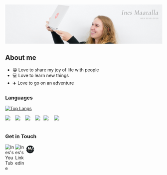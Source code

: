 <a href="https://www.inesmaatalla.com"><img alt="Ines" src="https://github.com/InesMaatalla/InesMaatalla/blob/master/banner.png"/><a/>

## About me 
  - 😁 Love to share my joy of life with people
  - 💻 Love to learn new things 
  - ✈️ Love to go on an adventure 

### Languages 
[![Top Langs](https://github-readme-stats.vercel.app/api/top-langs/?username=InesMaatalla&layout=compact)](https://github.com/InesMaatalla/InesMaatalla)

<img align="left" src="https://img.icons8.com/color/144/000000/html-5--v1.png" width ="32px"/>
<img align="left" src="https://img.icons8.com/color/144/000000/css3.png" width ="32px"/>
<img align="left" src="https://img.icons8.com/color/144/000000/javascript--v1.png" width ="32px"/>
<img align="left" src="https://img.icons8.com/external-tal-revivo-color-tal-revivo/96/000000/external-angular-a-typescript-based-open-source-web-application-framework-logo-color-tal-revivo.png" width ="27px"/>
<img align="left" src="https://img.icons8.com/offices/150/000000/php-logo.png" width ="34px"/>
<img align="left" src="https://img.icons8.com/color/144/000000/java-coffee-cup-logo--v1.png" width ="34px"/>

<br />
<br />

### Get in Touch 

<a href="https://www.youtube.com/channel/UCfb7AoH-CUfOUI9zsFZiMRA">
  <img align="left" alt="Ines's YouTube" width ="32px" src="https://img.icons8.com/color/144/000000/youtube-play.png"/>
</a>

<a href="https://www.linkedin.com/in/ines-maatalla/">
  <img align="left" alt="Ines's Linkedin" width ="32px" src="https://img.icons8.com/color/150/000000/linkedin.png"/>
</a>

<a href="https://www.inesmaatalla.com">
  <img align="left" alt="Ines's Linkedin" width ="32px" src="https://github.com/InesMaatalla/InesMaatalla/blob/master/logo.svg"/>
</a>
